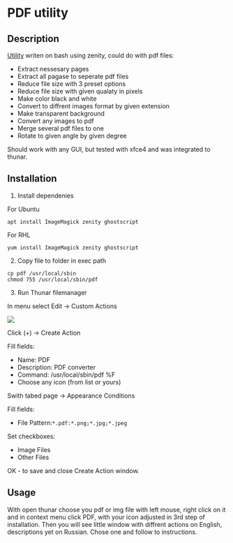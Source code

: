 # PDF utility

## Description

[Utility](pdf) writen on bash using zenity, could do with pdf files:
- Extract nessesary pages
- Extract all pagase to seperate pdf files
- Reduce file size with 3 preset options
- Reduce file size with given qualaty in pixels
- Make color black and white
- Convert to diffrent images format by given extension
- Make transparent background
- Convert any images to pdf
- Merge several pdf files to one
- Rotate to given angle by given degree

Should work with any GUI, but tested with xfce4 and was integrated to thunar.

## Installation

1. Install dependenies

For Ubuntu
```
apt install ImageMagick zenity ghostscript
```

For RHL
```
yum install ImageMagick zenity ghostscript
```

2. Copy file to folder in exec path

```
cp pdf /usr/local/sbin
chmod 755 /usr/local/sbin/pdf
```

3. Run Thunar filemanager

In menu select Edit -> Custom Actions

<img src=https://itsfoss.com/content/images/size/w600/2023/08/Create-custom-action.png>

Click (+) -> Create Action

Fill fields:
- Name: PDF
- Description: PDF converter
- Command: /usr/local/sbin/pdf %F
- Choose any icon (from list or yours)

Swith tabed page -> Appearance Conditions

Fill fields:
- File Pattern:```*.pdf:*.png;*.jpg;*.jpeg```

Set checkboxes:
- Image Files
- Other Files

OK - to save and close Create Action window.

## Usage

With open thunar choose you pdf or img file with left mouse, right click on it and in context menu click PDF, with your icon adjusted in 3rd step of installation.
Then you will see little window with diffrent actions on English, descriptions yet on Russian. Chose one and follow to instructions. 
